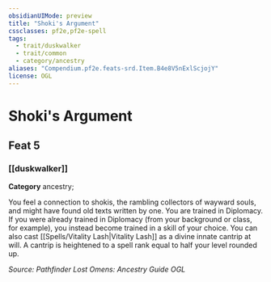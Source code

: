 ```yaml
---
obsidianUIMode: preview
title: "Shoki's Argument"
cssclasses: pf2e,pf2e-spell
tags:
  - trait/duskwalker
  - trait/common
  - category/ancestry
aliases: "Compendium.pf2e.feats-srd.Item.B4e8V5nExlScjojY"
license: OGL
---
```

# Shoki's Argument
## Feat 5
### [[duskwalker]]

**Category** ancestry; 




You feel a connection to shokis, the rambling collectors of wayward souls, and might have found old texts written by one. You are trained in Diplomacy. If you were already trained in Diplomacy (from your background or class, for example), you instead become trained in a skill of your choice. You can also cast [[Spells/Vitality Lash|Vitality Lash]] as a divine innate cantrip at will. A cantrip is heightened to a spell rank equal to half your level rounded up.

*Source: Pathfinder Lost Omens: Ancestry Guide*
*OGL*